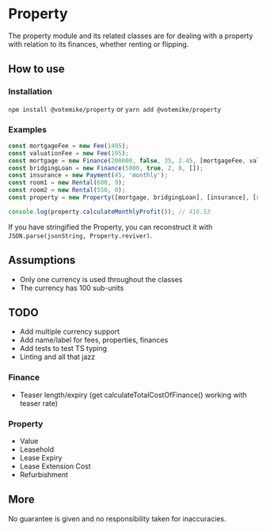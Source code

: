 # Property
The property module and its related classes are for dealing with a property with relation to its finances, whether renting or flipping.

## How to use
### Installation
`npm install @votemike/property` or `yarn add @votemike/property`

### Examples
```js
const mortgageFee = new Fee(1495);
const valuationFee = new Fee(195);
const mortgage = new Finance(200000, false, 35, 2.45, [mortgageFee, valuationFee]);
const bridgingLoan = new Finance(5000, true, 2, 8, []);
const insurance = new Payment(45, 'monthly');
const room1 = new Rental(600, 9);
const room2 = new Rental(550, 0);
const property = new Property([mortgage, bridgingLoan], [insurance], [room1, room2]);

console.log(property.calculateMonthlyProfit()); // 416.53
```
If you have stringified the Property, you can reconstruct it with `JSON.parse(jsonString, Property.reviver)`.

## Assumptions
* Only one currency is used throughout the classes
* The currency has 100 sub-units

## TODO
* Add multiple currency support
* Add name/label for fees, properties, finances
* Add tests to test TS typing
* Linting and all that jazz

### Finance
* Teaser length/expiry (get calculateTotalCostOfFinance() working with teaser rate)

### Property
* Value
* Leasehold
* Lease Expiry
* Lease Extension Cost
* Refurbishment

## More
No guarantee is given and no responsibility taken for inaccuracies.
